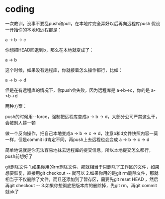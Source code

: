# coding

一次教训，没事不要乱push和pull，在本地库完全弄好以后再向远程库push
假设一开始你的本地和远程都是：

a -> b -> c

你想把HEAD回退到b，那么在本地就变成了：

a -> b

这个时候，如果没有远程库，你就接着怎么操作都行，比如：

a -> b -> d

但是在有远程库的情况下，你push会失败，因为远程库是 a->b->c，你的是 a->b->d

两种方案：

push的时候用--force，强制把远程库变成a -> b -> d，大部分公司严禁这么干，会被别人揍一顿

做一个反向操作，把自己本地变成a -> b -> c -> d，注意b和d文件快照内容一莫一样，但是commit id肯定不同，再push上去远程也会变成 a -> b -> c -> d

简单地说就是你无法容易地抹去远程库的提交信息，所以本地提交怎么都行，push前想好了

git删除文件
1.如果你用的rm删除文件，那就相当于只删除了工作区的文件，如果想要恢复，直接用git checkout -- <file>就可以
2.如果你用的是git rm删除文件，那就相当于不仅删除了文件，而且还添加到了暂存区，需要先git reset HEAD <file>，然后再git checkout -- <file>
3.如果你想彻底把版本库的删除掉，先git rm，再git commit 就ok了
